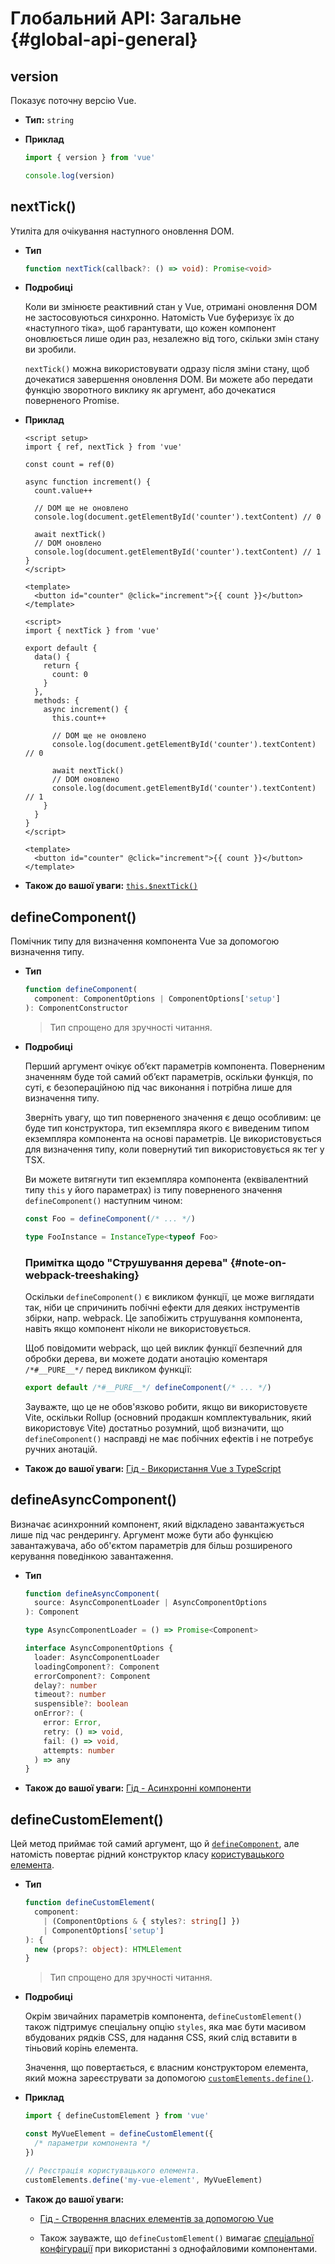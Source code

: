 # Глобальний API: Загальне {#global-api-general}

## version

Показує поточну версію Vue.

- **Тип:** `string`

- **Приклад**

  ```js
  import { version } from 'vue'

  console.log(version)
  ```

## nextTick()

Утиліта для очікування наступного оновлення DOM.

- **Тип**

  ```ts
  function nextTick(callback?: () => void): Promise<void>
  ```

- **Подробиці**

  Коли ви змінюєте реактивний стан у Vue, отримані оновлення DOM не застосовуються синхронно. Натомість Vue буферизує їх до «наступного тіка», щоб гарантувати, що кожен компонент оновлюється лише один раз, незалежно від того, скільки змін стану ви зробили.

  `nextTick()` можна використовувати одразу після зміни стану, щоб дочекатися завершення оновлення DOM. Ви можете або передати функцію зворотного виклику як аргумент, або дочекатися поверненого Promise.

- **Приклад**

  <div class="composition-api">

  ```vue
  <script setup>
  import { ref, nextTick } from 'vue'

  const count = ref(0)

  async function increment() {
    count.value++

    // DOM ще не оновлено
    console.log(document.getElementById('counter').textContent) // 0

    await nextTick()
    // DOM оновлено
    console.log(document.getElementById('counter').textContent) // 1
  }
  </script>

  <template>
    <button id="counter" @click="increment">{{ count }}</button>
  </template>
  ```

  </div>
  <div class="options-api">

  ```vue
  <script>
  import { nextTick } from 'vue'

  export default {
    data() {
      return {
        count: 0
      }
    },
    methods: {
      async increment() {
        this.count++

        // DOM ще не оновлено
        console.log(document.getElementById('counter').textContent) // 0

        await nextTick()
        // DOM оновлено
        console.log(document.getElementById('counter').textContent) // 1
      }
    }
  }
  </script>

  <template>
    <button id="counter" @click="increment">{{ count }}</button>
  </template>
  ```

  </div>

- **Також до вашої уваги:** [`this.$nextTick()`](/api/component-instance.html#nexttick)

## defineComponent()

Помічник типу для визначення компонента Vue за допомогою визначення типу.

- **Тип**

  ```ts
  function defineComponent(
    component: ComponentOptions | ComponentOptions['setup']
  ): ComponentConstructor
  ```

  > Тип спрощено для зручності читання.

- **Подробиці**

  Перший аргумент очікує об’єкт параметрів компонента. Поверненим значенням буде той самий об’єкт параметрів, оскільки функція, по суті, є безопераційною під час виконання і потрібна лише для визначення типу.

  Зверніть увагу, що тип поверненого значення є дещо особливим: це буде тип конструктора, тип екземпляра якого є виведеним типом екземпляра компонента на основі параметрів. Це використовується для визначення типу, коли повернутий тип використовується як тег у TSX.

  Ви можете витягнути тип екземпляра компонента (еквівалентний типу `this` у його параметрах) із типу поверненого значення `defineComponent()` наступним чином:

  ```ts
  const Foo = defineComponent(/* ... */)

  type FooInstance = InstanceType<typeof Foo>
  ```

  ### Примітка щодо "Струшування дерева" {#note-on-webpack-treeshaking}

  Оскільки `defineComponent()` є викликом функції, це може виглядати так, ніби це спричинить побічні ефекти для деяких інструментів збірки, напр. webpack. Це запобіжить струшування компонента, навіть якщо компонент ніколи не використовується.

  Щоб повідомити webpack, що цей виклик функції безпечний для обробки дерева, ви можете додати анотацію коментаря `/*#__PURE__*/` перед викликом функції:

  ```js
  export default /*#__PURE__*/ defineComponent(/* ... */)
  ```

  Зауважте, що це не обов'язково робити, якщо ви використовуєте Vite, оскільки Rollup (основний продакшн комплектувальник, який використовує Vite) достатньо розумний, щоб визначити, що `defineComponent()` насправді не має побічних ефектів і не потребує ручних анотацій.

- **Також до вашої уваги:** [Гід - Використання Vue з TypeScript](/guide/typescript/overview.html#general-usage-notes)

## defineAsyncComponent()

Визначає асинхронний компонент, який відкладено завантажується лише під час рендерингу. Аргумент може бути або функцією завантажувача, або об'єктом параметрів для більш розширеного керування поведінкою завантаження.

- **Тип**

  ```ts
  function defineAsyncComponent(
    source: AsyncComponentLoader | AsyncComponentOptions
  ): Component

  type AsyncComponentLoader = () => Promise<Component>

  interface AsyncComponentOptions {
    loader: AsyncComponentLoader
    loadingComponent?: Component
    errorComponent?: Component
    delay?: number
    timeout?: number
    suspensible?: boolean
    onError?: (
      error: Error,
      retry: () => void,
      fail: () => void,
      attempts: number
    ) => any
  }
  ```

- **Також до вашої уваги:** [Гід - Асинхронні компоненти](/guide/components/async.html)

## defineCustomElement()

Цей метод приймає той самий аргумент, що й [`defineComponent`](#definecomponent), але натомість повертає рідний конструктор класу [користувацького елемента](https://developer.mozilla.org/en-US/docs/Web/Web_Components/Using_custom_elements).

- **Тип**

  ```ts
  function defineCustomElement(
    component:
      | (ComponentOptions & { styles?: string[] })
      | ComponentOptions['setup']
  ): {
    new (props?: object): HTMLElement
  }
  ```

  > Тип спрощено для зручності читання.

- **Подробиці**

  Окрім звичайних параметрів компонента, `defineCustomElement()` також підтримує спеціальну опцію `styles`, яка має бути масивом вбудованих рядків CSS, для надання CSS, який слід вставити в тіньовий корінь елемента.

  Значення, що повертається, є власним конструктором елемента, який можна зареєструвати за допомогою [`customElements.define()`](https://developer.mozilla.org/en-US/docs/Web/API/CustomElementRegistry/define).

- **Приклад**

  ```js
  import { defineCustomElement } from 'vue'

  const MyVueElement = defineCustomElement({
    /* параметри компонента */
  })

  // Реєстрація користувацького елемента.
  customElements.define('my-vue-element', MyVueElement)
  ```

- **Також до вашої уваги:**

  - [Гід - Створення власних елементів за допомогою Vue](/guide/extras/web-components.html#building-custom-elements-with-vue)

  - Також зауважте, що `defineCustomElement()` вимагає [спеціальної конфігурації](/guide/extras/web-components.html#sfc-as-custom-element) при використанні з однофайловими компонентами.

